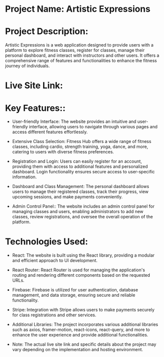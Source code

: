 # Project Name: Artistic Expressions

# Project Description:

Artistic Expressions is a web application designed to provide users with a platform to explore fitness classes, register for classes, manage their personal dashboard, and interact with instructors and other users. It offers a comprehensive range of features and functionalities to enhance the fitness journey of individuals.
# Live Site Link:


# Key Features::

* User-friendly Interface: 
The website provides an intuitive and user-friendly interface, allowing users to navigate through various pages and access different features effortlessly.

* Extensive Class Selection:
Fitness Hub offers a wide range of fitness classes, including cardio, strength training, yoga, dance, and more, catering to users with diverse fitness preferences.

* Registration and Login:
Users can easily register for an account, providing them with access to additional features and personalized dashboard. Login functionality ensures secure access to user-specific information.

* Dashboard and Class Management:
The personal dashboard allows users to manage their registered classes, track their progress, view upcoming sessions, and make payments conveniently.

* Admin Control Panel::
The website includes an admin control panel for managing classes and users, enabling administrators to add new classes, review registrations, and oversee the overall operation of the platform.


# Technologies Used:

* React:
The website is built using the React library, providing a modular and efficient approach to UI development.
* React Router: 
React Router is used for managing the application's routing and rendering different components based on the requested URLs.
* Firebase: 
Firebase is utilized for user authentication, database management, and data storage, ensuring secure and reliable functionality.
* Stripe:
Integration with Stripe allows users to make payments securely for class registrations and other services.
* Additional Libraries:
 The project incorporates various additional libraries such as axios, framer-motion, react-icons, react-query, and more to enhance the user experience and provide additional functionalities.

* Note: The actual live site link and specific details about the project may vary depending on the implementation and hosting environment.
